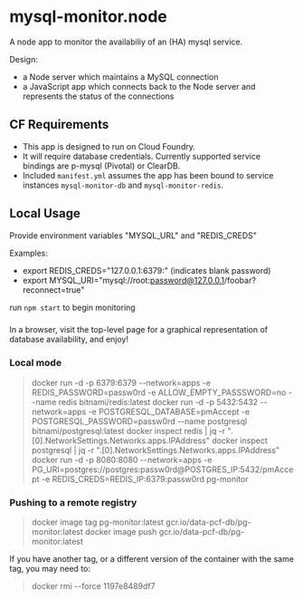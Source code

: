 # mysql-monitor.node

A node app to monitor the availabiliy of an (HA) mysql service.

Design:
- a Node server which maintains a MySQL connection
- a JavaScript app which connects back to the Node server and represents the status of the connections

## CF Requirements
- This app is designed to run on Cloud Foundry.
- It will require database credentials. Currently supported service bindings are p-mysql (Pivotal) or ClearDB.
- Included `manifest.yml` assumes the app has been bound to service instances `mysql-monitor-db` and `mysql-monitor-redis`.

## Local Usage
Provide environment variables "MYSQL_URL" and "REDIS_CREDS"

Examples:
- export REDIS_CREDS="127.0.0.1:6379:" (indicates blank password)
- export MYSQL_URI="mysql://root:password@127.0.0.1/foobar?reconnect=true"

run `npm start` to begin monitoring

###

In a browser, visit the top-level page for a graphical representation of database availability, and enjoy!


### Local mode

> docker run -d -p 6379:6379 --network=apps -e REDIS_PASSWORD=passw0rd -e ALLOW_EMPTY_PASSSWORD=no --name redis bitnami/redis:latest
> docker run -d -p 5432:5432 --network=apps -e POSTGRESQL_DATABASE=pmAccept -e POSTGRESQL_PASSWORD=passw0rd --name postgresql bitnami/postgresql:latest
> docker inspect redis | jq -r ".[0].NetworkSettings.Networks.apps.IPAddress"
> docker inspect postgresql | jq -r ".[0].NetworkSettings.Networks.apps.IPAddress"
> docker run -d -p 8080:8080 --network=apps -e PG_URI=postgres://postgres:passw0rd@POSTGRES_IP:5432/pmAccept -e REDIS_CREDS=REDIS_IP:6379:passw0rd pg-monitor

### Pushing to a remote registry

> docker image tag pg-monitor:latest gcr.io/data-pcf-db/pg-monitor:latest
> docker image push gcr.io/data-pcf-db/pg-monitor:latest

If you have another tag, or a different version of the container with the same tag, you may need to:
> docker rmi --force 1197e8489df7

